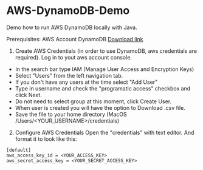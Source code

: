 # AWS-DynamoDB-Demo

Demo how to run AWS DynamoDB locally with Java.

Prerequisites:
   AWS Account
   DynamoDB [Download link](http://docs.aws.amazon.com/amazondynamodb/latest/developerguide/DynamoDBLocal.html)

1. Create AWS Credentials (in order to use DynamoDB, aws credentials are required).
Log in to yout aws account console.
  - In the search bar type IAM (Manage User Access and Encryption Keys)
  - Select "Users" from the left navigation tab.
  - If you don't have any users at the time select "Add User"
  - Type in username and check the "programatic access" checkbox and click Next.
  - Do not need to select group at this moment, click Create User.
  - When user is created you will have the option to Download .csv file. 
  - Save the file to your home directory (MacOS /Users/<YOUR_USERNAME>/credentials)

2. Configure AWS Credentials 
Open the "credentials" with text editor.
And format it to look like this: 
```
[default]
aws_access_key_id = <YOUR_ACCESS_KEY>
aws_secret_access_key = <YOUR_SECRET_ACCESS_KEY>
```



